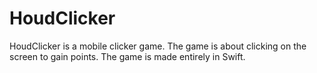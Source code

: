 # HoudClicker

HoudClicker is a mobile clicker game. The game is about clicking on the screen to gain points. The game is made entirely in Swift.
